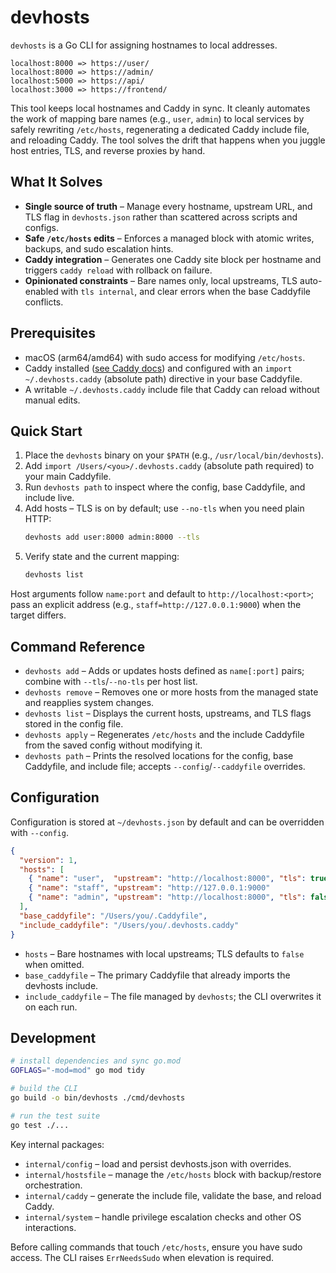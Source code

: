 # devhosts

`devhosts` is a Go CLI for assigning hostnames to local addresses.

```
localhost:8000 => https://user/
localhost:8000 => https://admin/
localhost:5000 => https://api/
localhost:3000 => https://frontend/
```

This tool keeps local hostnames and Caddy in sync. It cleanly automates the work of mapping bare names (e.g., `user`, `admin`) to local services by safely rewriting `/etc/hosts`, regenerating a dedicated Caddy include file, and reloading Caddy. The tool solves the drift that happens when you juggle host entries, TLS, and reverse proxies by hand.

## What It Solves
- **Single source of truth** – Manage every hostname, upstream URL, and TLS flag in `devhosts.json` rather than scattered across scripts and configs.
- **Safe `/etc/hosts` edits** – Enforces a managed block with atomic writes, backups, and sudo escalation hints.
- **Caddy integration** – Generates one Caddy site block per hostname and triggers `caddy reload` with rollback on failure.
- **Opinionated constraints** – Bare names only, local upstreams, TLS auto-enabled with `tls internal`, and clear errors when the base Caddyfile conflicts.

## Prerequisites
- macOS (arm64/amd64) with sudo access for modifying `/etc/hosts`.
- Caddy installed ([see Caddy docs](https://caddyserver.com/docs/install)) and configured with an `import ~/.devhosts.caddy` (absolute path) directive in your base Caddyfile.
- A writable `~/.devhosts.caddy` include file that Caddy can reload without manual edits.

## Quick Start
1. Place the `devhosts` binary on your `$PATH` (e.g., `/usr/local/bin/devhosts`).
2. Add `import /Users/<you>/.devhosts.caddy` (absolute path required) to your main Caddyfile.
3. Run `devhosts path` to inspect where the config, base Caddyfile, and include live.
4. Add hosts – TLS is on by default; use `--no-tls` when you need plain HTTP:
   ```bash
   devhosts add user:8000 admin:8000 --tls
   ```
5. Verify state and the current mapping:
   ```bash
   devhosts list
   ```

Host arguments follow `name:port` and default to `http://localhost:<port>`; pass an explicit address (e.g., `staff=http://127.0.0.1:9000`) when the target differs.

## Command Reference
- `devhosts add` – Adds or updates hosts defined as `name[:port]` pairs; combine with `--tls`/`--no-tls` per host list.
- `devhosts remove` – Removes one or more hosts from the managed state and reapplies system changes.
- `devhosts list` – Displays the current hosts, upstreams, and TLS flags stored in the config file.
- `devhosts apply` – Regenerates `/etc/hosts` and the include Caddyfile from the saved config without modifying it.
- `devhosts path` – Prints the resolved locations for the config, base Caddyfile, and include file; accepts `--config`/`--caddyfile` overrides.

## Configuration
Configuration is stored at `~/devhosts.json` by default and can be overridden with `--config`.

```json
{
  "version": 1,
  "hosts": [
    { "name": "user",  "upstream": "http://localhost:8000", "tls": true  },
    { "name": "staff", "upstream": "http://127.0.0.1:9000"               },
    { "name": "admin", "upstream": "http://localhost:8000", "tls": false }
  ],
  "base_caddyfile": "/Users/you/.Caddyfile",
  "include_caddyfile": "/Users/you/.devhosts.caddy"
}
```

- `hosts` – Bare hostnames with local upstreams; TLS defaults to `false` when omitted.
- `base_caddyfile` – The primary Caddyfile that already imports the devhosts include.
- `include_caddyfile` – The file managed by `devhosts`; the CLI overwrites it on each run.

## Development
```bash
# install dependencies and sync go.mod
GOFLAGS="-mod=mod" go mod tidy

# build the CLI
go build -o bin/devhosts ./cmd/devhosts

# run the test suite
go test ./...
```

Key internal packages:
- `internal/config` – load and persist devhosts.json with overrides.
- `internal/hostsfile` – manage the `/etc/hosts` block with backup/restore orchestration.
- `internal/caddy` – generate the include file, validate the base, and reload Caddy.
- `internal/system` – handle privilege escalation checks and other OS interactions.

Before calling commands that touch `/etc/hosts`, ensure you have sudo access. The CLI raises `ErrNeedsSudo` when elevation is required.
